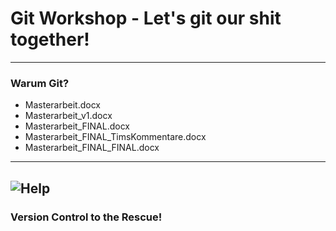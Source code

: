 # Git Workshop - Let's git our shit together!

---

### Warum Git?

- Masterarbeit.docx
- Masterarbeit_v1.docx
- Masterarbeit_FINAL.docx
- Masterarbeit_FINAL_TimsKommentare.docx
- Masterarbeit_FINAL_FINAL.docx

---
![Help](https://media.giphy.com/media/phJ6eMRFYI6CQ/giphy.gif)
---

### Version Control to the Rescue!
